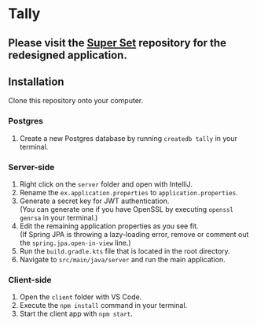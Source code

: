 # Tally

## Please visit the [Super Set](https://github.com/keyboardkardio/superset) repository for the redesigned application.

## Installation

Clone this repository onto your computer.

### Postgres

1. Create a new Postgres database by running `createdb tally` in your terminal.

### Server-side

1. Right click on the `server` folder and open with IntelliJ.
2. Rename the `ex.application.properties` to `application.properties`.
3. Generate a secret key for JWT authentication. <br>
      (You can generate one if you have OpenSSL by executing `openssl genrsa` in your terminal.)
3. Edit the remaining application properties as you see fit. <br>
      (If Spring JPA is throwing a lazy-loading error, remove or comment out the `spring.jpa.open-in-view` line.)
4. Run the `build.gradle.kts` file that is located in the root directory.
5. Navigate to `src/main/java/server` and run the main application.

### Client-side

1. Open the `client` folder with VS Code.
2. Execute the `npm install` command in your terminal.
3. Start the client app with `npm start`.
